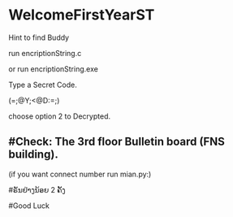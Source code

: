 # WelcomeFirstYearST
Hint to find Buddy

run encriptionString.c

or run encriptionString.exe

Type a Secret Code.

(=;@Y;<@D:=;)

choose option 2 to Decrypted.

#Check: The 3rd floor Bulletin board (FNS building).
--------------------------------------
(if you want connect number run mian.py:)

#ຣັນຢ່າງນ້ອຍ 2 ຄັ້ງ

#Good Luck
